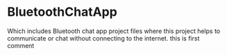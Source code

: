 # BluetoothChatApp
Which includes Bluetooth chat app project files where this project helps to communicate or chat without connecting to the internet.
this is first comment

